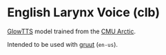 # English Larynx Voice (clb)

[GlowTTS](https://github.com/rhasspy/glow-tts-train) model trained from the [CMU Arctic](http://www.festvox.org/cmu_arctic/).

Intended to be used with [gruut](https://github.com/rhasspy/gruut) (`en-us`).
